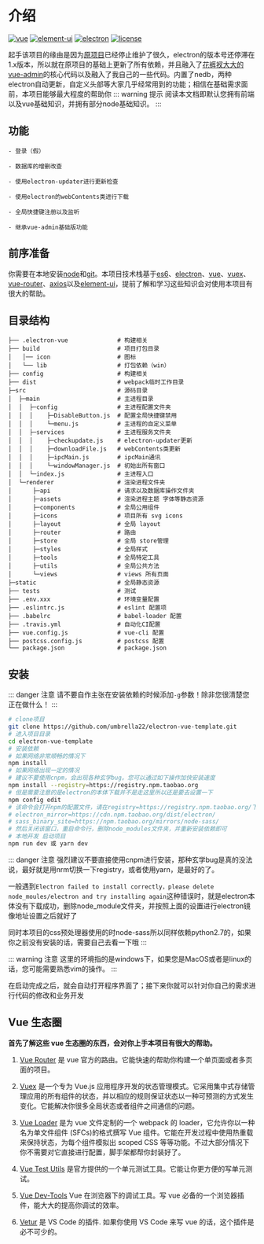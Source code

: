 
# 介绍

[![vue](https://img.shields.io/badge/vue-2.6.11-brightgreen.svg)](https://github.com/vuejs/vue)
[![element-ui](https://img.shields.io/badge/element--ui-2.13.0-brightgreen.svg)](https://github.com/ElemeFE/element)
[![electron](https://img.shields.io/badge/electron-7.1.8-brightgreen.svg)](https://github.com/ElemeFE/element)
[![license](https://img.shields.io/github/license/mashape/apistatus.svg)](https://github.com/umbrella22/electron-vue-template/blob/master/LICENSE)

起手该项目的缘由是因为[原项目](https://github.com/SimulatedGREG/electron-vue)已经停止维护了很久，electron的版本号还停滞在1.x版本，所以就在原项目的基础上更新了所有依赖，并且融入了[花裤衩大大的vue-admin](https://panjiachen.github.io/vue-element-admin-site/zh/)的核心代码以及融入了我自己的一些代码。内置了nedb，两种electron自动更新，自定义头部等大家几乎经常用到的功能；相信在基础需求面前，本项目能够最大程度的帮助你
::: warning 提示
阅读本文档即默认您拥有前端以及vue基础知识，并拥有部分node基础知识。
:::

## 功能

```
- 登录（假）

- 数据库的增删改查

- 使用electron-updater进行更新检查

- 使用electron的webContents类进行下载

- 全局快捷键注册以及监听

- 继承vue-admin基础版功能
```

## 前序准备

你需要在本地安装[node](https://nodejs.org/en/)和[git](https://git-scm.com/)。本项目技术栈基于[es6](http://es6.ruanyifeng.com/)、[electron](https://electronjs.org/)、[vue](https://cn.vuejs.org/index.html)、[vuex](https://vuex.vuejs.org/zh/guide/)、[vue-router](https://router.vuejs.org/zh/)、[axios](https://github.com/axios/axios)以及[element-ui](https://element.eleme.io/)，提前了解和学习这些知识会对使用本项目有很大的帮助。

## 目录结构

```
├── .electron-vue              # 构建相关
├── build                      # 项目打包目录
│   │── icon                   # 图标
│   └── lib                    # 打包依赖（win）
├── config                     # 构建相关
├── dist                       # webpack临时工作目录
├─src                          # 源码目录
│  ├─main                      # 主进程目录
│  │  ├─config                 # 主进程配置文件夹
│  │  │    ├─DisableButton.js  # 配置全局快捷键禁用
│  │  │    └─menu.js           # 主进程的自定义菜单
│  │  ├─services               # 主进程服务文件夹
│  │  │    ├─checkupdate.js    # electron-updater更新
│  │  │    ├─downloadFile.js   # webContents类更新
│  │  │    ├─ipcMain.js        # ipcMain通讯
│  │  │    └─windowManager.js  # 初始出所有窗口
│  │  └─index.js               # 主进程入口
│  └─renderer                  # 渲染进程文件夹
│      ├─api                   # 请求以及数据库操作文件夹
│      ├─assets                # 渲染进程主题 字体等静态资源
│      ├─components            # 全局公用组件
│      ├─icons                 # 项目所有 svg icons
│      ├─layout                # 全局 layout
│      ├─router                # 路由
│      ├─store                 # 全局 store管理
│      ├─styles                # 全局样式
│      ├─tools                 # 全局特定工具
│      ├─utils                 # 全局公共方法
│      └─views                 # views 所有页面
├─static                       # 全局静态资源
├── tests                      # 测试
├── .env.xxx                   # 环境变量配置
├── .eslintrc.js               # eslint 配置项
├── .babelrc                   # babel-loader 配置
├── .travis.yml                # 自动化CI配置
├── vue.config.js              # vue-cli 配置
├── postcss.config.js          # postcss 配置
└── package.json               # package.json
```

## 安装
::: danger 注意
请不要自作主张在安装依赖的时候添加`-g`参数！除非您很清楚您正在做什么！
:::
```bash
# clone项目
git clone https://github.com/umbrella22/electron-vue-template.git
# 进入项目目录
cd electron-vue-template
# 安装依赖
# 如果网络非常顺畅的情况下
npm install
# 如果网络出现一定的情况
# 建议不要使用cnpm，会出现各种玄学bug。您可以通过如下操作加快安装速度
npm install --registry=https://registry.npm.taobao.org
# 但是需要注意的是electron的本体下载并不是走这里所以还是要去设置一下
npm config edit
# 该命令会打开npm的配置文件，请在registry=https://registry.npm.taobao.org/下一行添加
# electron_mirror=https://cdn.npm.taobao.org/dist/electron/ 
# sass_binary_site=https://npm.taobao.org/mirrors/node-sass/
# 然后关闭该窗口，重启命令行，删除node_modules文件夹，并重新安装依赖即可
# 本地开发 启动项目
npm run dev 或 yarn dev
```
::: danger 注意
强烈建议不要直接使用cnpm进行安装，那种玄学bug是真的没法说，最好就是用nrm切换一下registry，或者使用yarn，是最好的了。

一般遇到`Electron failed to install correctly，please delete node_moules/electron and try installing again`这种错误时，就是electron本体没有下载成功，删除node_module文件夹，并按照上面的设置进行electron镜像地址设置之后就好了

同时本项目的css预处理器使用的时node-sass所以同样依赖python2.7的，如果你之前没有安装的话，需要自己去看一下哦
:::

::: warning 注意
这里的环境指的是windows下，如果您是MacOS或者是linux的话，您可能需要熟悉vim的操作。
:::

在启动完成之后，就会自动打开程序界面了；接下来你就可以针对你自己的需求进行代码的修改和业务开发

## Vue 生态圈

**首先了解这些 vue 生态圈的东西，会对你上手本项目有很大的帮助。**

1. [Vue Router](https://router.vuejs.org/) 是 vue 官方的路由。它能快速的帮助你构建一个单页面或者多页面的项目。

2. [Vuex](https://vuex.vuejs.org/) 是一个专为 Vue.js 应用程序开发的状态管理模式。它采用集中式存储管理应用的所有组件的状态，并以相应的规则保证状态以一种可预测的方式发生变化。它能解决你很多全局状态或者组件之间通信的问题。

3. [Vue Loader](https://vue-loader.vuejs.org) 是为 vue 文件定制的一个 webpack 的 loader，它允许你以一种名为单文件组件 (SFCs)的格式撰写 Vue 组件。它能在开发过程中使用热重载来保持状态，为每个组件模拟出 scoped CSS 等等功能。不过大部分情况下你不需要对它直接进行配置，脚手架都帮你封装好了。

4) [Vue Test Utils](https://vue-test-utils.vuejs.org/) 是官方提供的一个单元测试工具。它能让你更方便的写单元测试。

5) [Vue Dev-Tools](https://github.com/vuejs/vue-devtools) Vue 在浏览器下的调试工具。写 vue 必备的一个浏览器插件，能大大的提高你调试的效率。

6) [Vetur](https://github.com/vuejs/vetur) 是 VS Code 的插件. 如果你使用 VS Code 来写 vue 的话，这个插件是必不可少的。